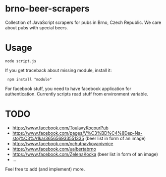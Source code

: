 brno-beer-scrapers
==================

Collection of JavaScript scrapers for pubs in Brno, Czech Republic. We care about pubs with special beers.


Usage
=====

    node script.js

If you get traceback about missing module, install it:

     npm install "module"

For facebook stuff, you need to have facebook application for authentication. Currently scripts read stuff from environment variable.


TODO
====

 * https://www.facebook.com/ToulavyKocourPub
 * https://www.facebook.com/pages/V%C3%BD%C4%8Dep-Na-stoj%C3%A1ka/365656933551335 (beer list in form of an image)
 * https://www.facebook.com/ochutnavkovapivnice
 * https://www.facebook.com/ualbertabrno
 * https://www.facebook.com/ZelenaKocka (beer list in form of an image)
 * ...

Feel free to add (and implement) more.
